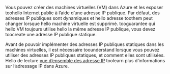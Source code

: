 Vous pouvez créer des machines virtuelles (VM) dans Azure et les exposer toohello Internet public à l’aide d’une adresse IP publique. Par défaut, des adresses IP publiques sont dynamiques et hello adresse toothem peut changer lorsque hello machine virtuelle est supprimé. tooguarantee qui hello VM toujours utilise hello la même adresse IP publique, vous devez toocreate une adresse IP publique statique. 

Avant de pouvoir implémenter des adresses IP publiques statiques dans les machines virtuelles, il est nécessaire toounderstand lorsque vous pouvez utiliser des adresses IP publiques statiques, et comment elles sont utilisées. Hello de lecture [vue d’ensemble des adresse IP](../articles/virtual-network/virtual-network-ip-addresses-overview-arm.md) toolearn plus d’informations sur l’adressage IP dans Azure.

